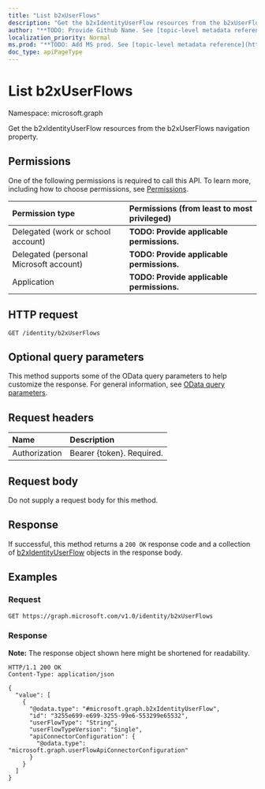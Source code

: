 ```yaml
---
title: "List b2xUserFlows"
description: "Get the b2xIdentityUserFlow resources from the b2xUserFlows navigation property."
author: "**TODO: Provide Github Name. See [topic-level metadata reference](https://msgo.azurewebsites.net/add/document/guidelines/metadata.html#topic-level-metadata)**"
localization_priority: Normal
ms.prod: "**TODO: Add MS prod. See [topic-level metadata reference](https://msgo.azurewebsites.net/add/document/guidelines/metadata.html#topic-level-metadata)**"
doc_type: apiPageType
---
```


# List b2xUserFlows
Namespace: microsoft.graph



Get the b2xIdentityUserFlow resources from the b2xUserFlows navigation property.

## Permissions
One of the following permissions is required to call this API. To learn more, including how to choose permissions, see [Permissions](/graph/permissions-reference).

|Permission type|Permissions (from least to most privileged)|
|:---|:---|
|Delegated (work or school account)|**TODO: Provide applicable permissions.**|
|Delegated (personal Microsoft account)|**TODO: Provide applicable permissions.**|
|Application|**TODO: Provide applicable permissions.**|

## HTTP request

<!-- {
  "blockType": "ignored"
}
-->
``` http
GET /identity/b2xUserFlows
```

## Optional query parameters
This method supports some of the OData query parameters to help customize the response. For general information, see [OData query parameters](/graph/query-parameters).

## Request headers
|Name|Description|
|:---|:---|
|Authorization|Bearer {token}. Required.|

## Request body
Do not supply a request body for this method.

## Response

If successful, this method returns a `200 OK` response code and a collection of [b2xIdentityUserFlow](../resources/b2xidentityuserflow.md) objects in the response body.

## Examples

### Request
<!-- {
  "blockType": "request",
  "name": "list_b2xidentityuserflow"
}
-->
``` http
GET https://graph.microsoft.com/v1.0/identity/b2xUserFlows
```


### Response
**Note:** The response object shown here might be shortened for readability.
<!-- {
  "blockType": "response",
  "truncated": true,
  "@odata.type": "Collection(microsoft.graph.b2xIdentityUserFlow)"
}
-->
``` http
HTTP/1.1 200 OK
Content-Type: application/json

{
  "value": [
    {
      "@odata.type": "#microsoft.graph.b2xIdentityUserFlow",
      "id": "3255e699-e699-3255-99e6-553299e65532",
      "userFlowType": "String",
      "userFlowTypeVersion": "Single",
      "apiConnectorConfiguration": {
        "@odata.type": "microsoft.graph.userFlowApiConnectorConfiguration"
      }
    }
  ]
}
```

